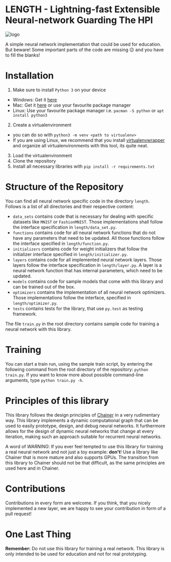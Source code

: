# LENGTH - Lightning-fast Extensible Neural-network Guarding The HPI

![logo](logo.gif)

A simple neural network implementation that could be used for education.
But beware! Some important parts of the code are missing :wink: and you
have to fill the blanks!

# Installation

1. Make sure to install `Python 3` on your device
  - Windows: Get it [here](https://www.python.org/downloads/windows/)
  - Mac: Get it [here](https://www.python.org/downloads/mac-osx/) or use
  your favourite package manager
  - Linux: Use your favourite package manager i.e. `pacman -S python` or
  `apt install python3`
2. Create a virtualenvironment
  - you can do so with `python3 -m venv <path to virtualenv>`
  - If you are using Linux, we recommend that you install
  [virtualenvwrapper](https://virtualenvwrapper.readthedocs.io/en/latest/)
  and organize all virtualenvironments with this tool, its quite neat.
3. Load the virtualenvironment
4. Clone the repository
4. Install all necessary libraries with `pip install -r requirements.txt`


# Structure of the Repository

You can find all neural network specific code in the directory `length`.
Follows is a list of all directories and their respective content:
- `data_sets` contains code that is necessary for dealing with specific
datasets like `MNIST` or `FashionMNIST`. Those implementations shall
follow the interface specification in `length/data_set.py`.
- `functions` contains code for all neural network functions that do not
have any parameters that need to be updated. All those functions follow
the interface specified in `length/function.py`.
- `initializers` contains code for weight initializers that follow the
initializer interface specified in `length/initializer.py`.
- `layers` contains code for all implemented neural network layers.
Those layers follow the interface specification in `length/layer.py`. A
layer is a neural network function that has internal parameters, which
need to be updated.
- `models` contains code for sample models that come with this library
and can be trained out of the box.
- `optimizers` contains the implementation of all neural network
optimizers. Those implementations follow the interface, specified in
`length/optimizer.py`.
- `tests` contains tests for the library, that use `py.test` as testing
framework.

The file `train.py` in the root directory contains sample code for
training a neural network with this library.

# Training

You can start a train run, using the sample train script, by entering
the following command from the root directory of the repository:
`python train.py`. If you want to know more about possible command-line
arguments, type `python train.py -h`.


# Principles of this library

This library follows the design principles of
[Chainer](https://chainer.org/) in a very rudimentary way. This library
implements a dynamic computational graph that can be used to easily
prototype, design, and debug neural networks. It furthermore allows for
the design of dynamic neural networks that change at every iteration,
making such an approach suitable for recurrent neural networks.

A word of *WARNING*: If you ever feel tempted to use this library for
training a real neural network and not just a toy example: **don't**! Use a
library like Chainer that is more mature and also supports GPUs. The
transition from this library to Chainer should not be that difficult, as
the same principles are used here and in Chainer.

# Contributions

Contributions in every form are welcome. If you think, that you nicely
implemented a new layer, we are happy to see your contribution in form
of a pull request!

# One Last Thing

**Remember:** Do not use this library for training a real network.
This library is only intended to be used for education and not for real
prototyping.

